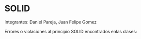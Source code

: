 # SOLID

Integrantes: Daniel Pareja, Juan Felipe Gomez


Errores o violaciones al principio SOLID encontrados enlas clases:

